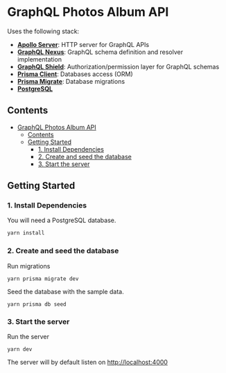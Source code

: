 # GraphQL Photos Album API

Uses the following stack:

- [**Apollo Server**](https://github.com/apollographql/apollo-server): HTTP server for GraphQL APIs   
- [**GraphQL Nexus**](https://nexusjs.org/docs/): GraphQL schema definition and resolver implementation 
- [**GraphQL Shield**](https://github.com/maticzav/graphql-shield): Authorization/permission layer for GraphQL schemas
- [**Prisma Client**](https://www.prisma.io/docs/concepts/components/prisma-client): Databases access (ORM)                  
- [**Prisma Migrate**](https://www.prisma.io/docs/concepts/components/prisma-migrate): Database migrations               
- [**PostgreSQL**](https://www.postgresql.org/)

## Contents

- [GraphQL Photos Album API](#graphql-photos-album-api)
  - [Contents](#contents)
  - [Getting Started](#getting-started)
    - [1. Install Dependencies](#1-install-dependencies)
    - [2. Create and seed the database](#2-create-and-seed-the-database)
    - [3. Start the server](#3-start-the-server)

## Getting Started

### 1. Install Dependencies

You will need a PostgreSQL database.

```bash
yarn install
```

### 2. Create and seed the database

Run migrations

```
yarn prisma migrate dev
```

Seed the database with the sample data.

```
yarn prisma db seed
```


### 3. Start the server

Run the server

```
yarn dev
```

The server will by default listen on [http://localhost:4000](http://localhost:4000) 
